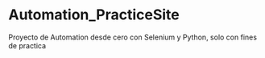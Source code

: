 # Automation_PracticeSite

Proyecto de Automation desde cero con Selenium y Python, solo con fines de practica